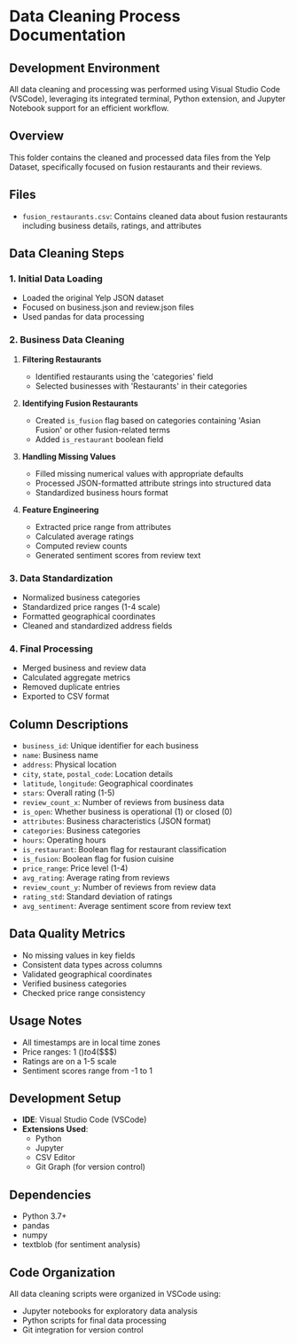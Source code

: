 # Data Cleaning Process Documentation

## Development Environment

All data cleaning and processing was performed using Visual Studio Code (VSCode), leveraging its integrated terminal, Python extension, and Jupyter Notebook support for an efficient workflow.

## Overview

This folder contains the cleaned and processed data files from the Yelp Dataset, specifically focused on fusion restaurants and their reviews.

## Files

- `fusion_restaurants.csv`: Contains cleaned data about fusion restaurants including business details, ratings, and attributes

## Data Cleaning Steps

### 1. Initial Data Loading

- Loaded the original Yelp JSON dataset
- Focused on business.json and review.json files
- Used pandas for data processing

### 2. Business Data Cleaning

1. **Filtering Restaurants**

   - Identified restaurants using the 'categories' field
   - Selected businesses with 'Restaurants' in their categories

2. **Identifying Fusion Restaurants**

   - Created `is_fusion` flag based on categories containing 'Asian Fusion' or other fusion-related terms
   - Added `is_restaurant` boolean field

3. **Handling Missing Values**

   - Filled missing numerical values with appropriate defaults
   - Processed JSON-formatted attribute strings into structured data
   - Standardized business hours format

4. **Feature Engineering**

   - Extracted price range from attributes
   - Calculated average ratings
   - Computed review counts
   - Generated sentiment scores from review text

### 3. Data Standardization

- Normalized business categories
- Standardized price ranges (1-4 scale)
- Formatted geographical coordinates
- Cleaned and standardized address fields

### 4. Final Processing

- Merged business and review data
- Calculated aggregate metrics
- Removed duplicate entries
- Exported to CSV format

## Column Descriptions

- `business_id`: Unique identifier for each business
- `name`: Business name
- `address`: Physical location
- `city`, `state`, `postal_code`: Location details
- `latitude`, `longitude`: Geographical coordinates
- `stars`: Overall rating (1-5)
- `review_count_x`: Number of reviews from business data
- `is_open`: Whether business is operational (1) or closed (0)
- `attributes`: Business characteristics (JSON format)
- `categories`: Business categories
- `hours`: Operating hours
- `is_restaurant`: Boolean flag for restaurant classification
- `is_fusion`: Boolean flag for fusion cuisine
- `price_range`: Price level (1-4)
- `avg_rating`: Average rating from reviews
- `review_count_y`: Number of reviews from review data
- `rating_std`: Standard deviation of ratings
- `avg_sentiment`: Average sentiment score from review text

## Data Quality Metrics

- No missing values in key fields
- Consistent data types across columns
- Validated geographical coordinates
- Verified business categories
- Checked price range consistency

## Usage Notes

- All timestamps are in local time zones
- Price ranges: 1 ($) to 4 ($$$$)
- Ratings are on a 1-5 scale
- Sentiment scores range from -1 to 1

## Development Setup

- **IDE**: Visual Studio Code (VSCode)
- **Extensions Used**:
  - Python
  - Jupyter
  - CSV Editor
  - Git Graph (for version control)

## Dependencies

- Python 3.7+
- pandas
- numpy
- textblob (for sentiment analysis)

## Code Organization

All data cleaning scripts were organized in VSCode using:

- Jupyter notebooks for exploratory data analysis
- Python scripts for final data processing
- Git integration for version control
